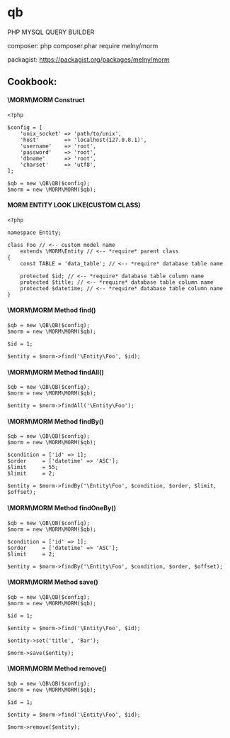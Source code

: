 # qb
PHP MYSQL QUERY BUILDER

composer: php composer.phar require melny/morm

packagist: https://packagist.org/packages/melny/morm

## Cookbook:

#### \MORM\MORM Construct

```
<?php

$config = [
    'unix_socket' => 'path/to/unix',
    'host'        => 'localhost(127.0.0.1)',
    'username'    => 'root',
    'password'    => 'root',
    'dbname'      => 'root',
    'charset'     => 'utf8',
];

$qb = new \QB\QB($config);
$morm = new \MORM\MORM($qb);

```

#### MORM ENTITY LOOK LIKE(CUSTOM CLASS)

```
<?php

namespace Entity;

class Foo // <-- custom model name
    extends \MORM\Entity // <-- *require* parent class
{
    const TABLE = 'data_table'; // <-- *require* database table name

    protected $id; // <-- *require* database table column name
    protected $title; // <-- *require* database table column name
    protected $datetime; // <-- *require* database table column name
}

```

#### \MORM\MORM Method find()

```
$qb = new \QB\QB($config);
$morm = new \MORM\MORM($qb);

$id = 1;

$entity = $morm->find('\Entity\Foo', $id);
```

#### \MORM\MORM Method findAll()

```
$qb = new \QB\QB($config);
$morm = new \MORM\MORM($qb);

$entity = $morm->findAll('\Entity\Foo');
```

#### \MORM\MORM Method findBy()

```
$qb = new \QB\QB($config);
$morm = new \MORM\MORM($qb);

$condition = ['id' => 1];
$order     = ['datetime' => 'ASC'];
$limit     = 55;
$limit     = 2;

$entity = $morm->findBy('\Entity\Foo', $condition, $order, $limit, $offset);
```

#### \MORM\MORM Method findOneBy()

```
$qb = new \QB\QB($config);
$morm = new \MORM\MORM($qb);

$condition = ['id' => 1];
$order     = ['datetime' => 'ASC'];
$limit     = 2;

$entity = $morm->findBy('\Entity\Foo', $condition, $order, $offset);
```

#### \MORM\MORM Method save()

```
$qb = new \QB\QB($config);
$morm = new \MORM\MORM($qb);

$id = 1;

$entity = $morm->find('\Entity\Foo', $id);

$entity->set('title', 'Bar');

$morm->save($entity);
```

#### \MORM\MORM Method remove()

```
$qb = new \QB\QB($config);
$morm = new \MORM\MORM($qb);

$id = 1;

$entity = $morm->find('\Entity\Foo', $id);

$morm->remove($entity);
```
